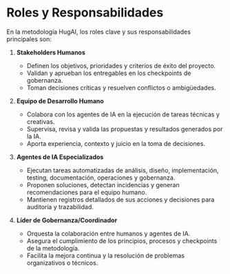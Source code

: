 # Roles y Responsabilidades

En la metodología HugAI, los roles clave y sus responsabilidades principales son:

1. **Stakeholders Humanos**
   - Definen los objetivos, prioridades y criterios de éxito del proyecto.
   - Validan y aprueban los entregables en los checkpoints de gobernanza.
   - Toman decisiones críticas y resuelven conflictos o ambigüedades.

2. **Equipo de Desarrollo Humano**
   - Colabora con los agentes de IA en la ejecución de tareas técnicas y creativas.
   - Supervisa, revisa y valida las propuestas y resultados generados por la IA.
   - Aporta experiencia, contexto y juicio en la toma de decisiones.

3. **Agentes de IA Especializados**
   - Ejecutan tareas automatizadas de análisis, diseño, implementación, testing, documentación, operaciones y gobernanza.
   - Proponen soluciones, detectan incidencias y generan recomendaciones para el equipo humano.
   - Mantienen registros detallados de sus acciones y decisiones para auditoría y trazabilidad.

4. **Líder de Gobernanza/Coordinador**
   - Orquesta la colaboración entre humanos y agentes de IA.
   - Asegura el cumplimiento de los principios, procesos y checkpoints de la metodología.
   - Facilita la mejora continua y la resolución de problemas organizativos o técnicos. 